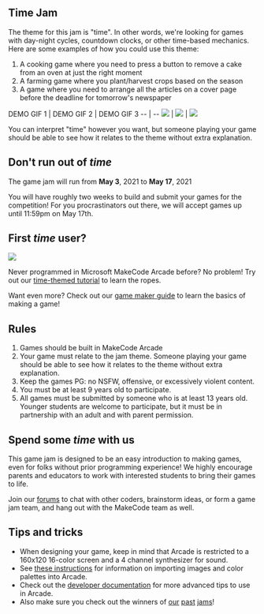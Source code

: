 ## Time Jam

The theme for this jam is "time". In other words, we're looking for games with day-night cycles, countdown clocks, or other time-based mechanics. Here are some examples of how you could use this theme:

1. A cooking game where you need to press a button to remove a cake from an oven at just the right moment
2. A farming game where you plant/harvest crops based on the season
3. A game where you need to arrange all the articles on a cover page before the deadline for tomorrow's newspaper

DEMO GIF 1 | DEMO GIF 2 | DEMO GIF 3
-- | --
![](/static/gamejam/jams/time/assets/demo-1.gif) | ![](/static/gamejam/jams/time/assets/demo-2.gif) | ![](/static/gamejam/jams/time/assets/demo-3.gif)

You can interpret "time" however you want, but someone playing your game should be able to see how it relates to the theme without extra explanation.

## Don't run out of *time*
The game jam will run from **May 3**, 2021 to **May 17**, 2021

You will have roughly two weeks to build and submit your games for the competition! For you procrastinators out there, we will accept games up until 11:59pm on May 17th.

## First *time* user?

<div id="froggy-gif">
    <img src="/static/tutorials/froggy/frog.gif"/>
</div>

Never programmed in Microsoft MakeCode Arcade before? No problem! Try out our [time-themed tutorial](https://aka.ms/timeflies) to learn the ropes.

Want even more? Check out our [game maker guide](https://arcade.makecode.com/--skillmap) to learn the basics of making a game!

## Rules

1. Games should be built in MakeCode Arcade
2. Your game must relate to the jam theme. Someone playing your game should be able to see how it relates to the theme without extra explanation.
3. Keep the games PG: no NSFW, offensive, or excessively violent content.
4. You must be at least 9 years old to participate.
5. All games must be submitted by someone who is at least 13 years old. Younger students are welcome to participate, but it must be in partnership with an adult and with parent permission.

## Spend some *time* with us

This game jam is designed to be an easy introduction to making games, even for folks without prior programming experience! We highly encourage parents and educators to work with interested students to bring their games to life.

Join our [forums](https://forum.makecode.com) to chat with other coders, brainstorm ideas, or form a game jam team, and hang out with the MakeCode team as well.

## Tips and tricks

* When designing your game, keep in mind that Arcade is restricted to a 160x120 16-color screen and a 4 channel synthesizer for sound.
* See [these instructions](https://arcade.makecode.com/developer/images) for information on importing images and color palettes into Arcade.
* Check out the [developer documentation](https://arcade.makecode.com/developer) for more advanced tips to use in Arcade.
* Also make sure you check out the winners of [our][traffic-jam] [past][garden-jam] [jams][ocean-jam]!

[traffic-jam]: https://arcade.makecode.com/gamejam/traffic
[ocean-jam]: https://arcade.makecode.com/gamejam/ocean
[garden-jam]: https://arcade.makecode.com/gamejam/garden